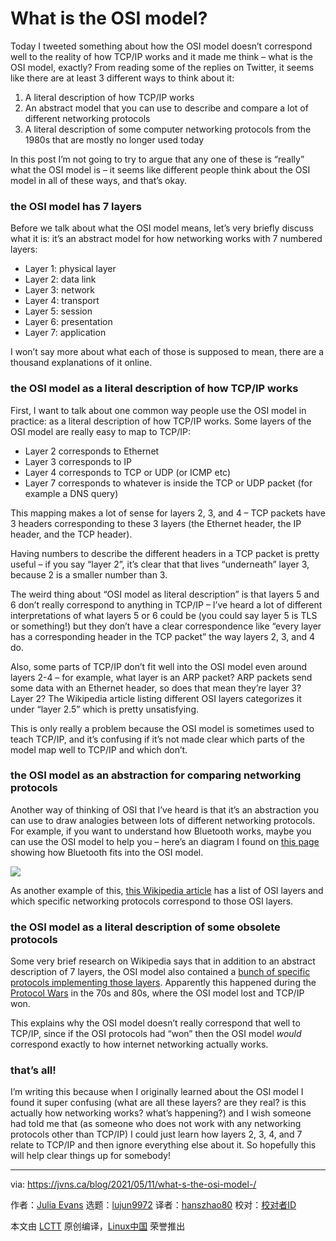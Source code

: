 [#]: subject: (What is the OSI model?)
[#]: via: (https://jvns.ca/blog/2021/05/11/what-s-the-osi-model-/)
[#]: author: (Julia Evans https://jvns.ca/)
[#]: collector: (lujun9972)
[#]: translator: (hanszhao80)
[#]: reviewer: ( )
[#]: publisher: ( )
[#]: url: ( )

What is the OSI model?
======

Today I tweeted something about how the OSI model doesn’t correspond well to the reality of how TCP/IP works and it made me think – what is the OSI model, exactly? From reading some of the replies on Twitter, it seems like there are at least 3 different ways to think about it:

  1. A literal description of how TCP/IP works
  2. An abstract model that you can use to describe and compare a lot of different networking protocols
  3. A literal description of some computer networking protocols from the 1980s that are mostly no longer used today



In this post I’m not going to try to argue that any one of these is “really” what the OSI model is – it seems like different people think about the OSI model in all of these ways, and that’s okay.

### the OSI model has 7 layers

Before we talk about what the OSI model means, let’s very briefly discuss what it is: it’s an abstract model for how networking works with 7 numbered layers:

  * Layer 1: physical layer
  * Layer 2: data link
  * Layer 3: network
  * Layer 4: transport
  * Layer 5: session
  * Layer 6: presentation
  * Layer 7: application



I won’t say more about what each of those is supposed to mean, there are a thousand explanations of it online.

### the OSI model as a literal description of how TCP/IP works

First, I want to talk about one common way people use the OSI model in practice: as a literal description of how TCP/IP works. Some layers of the OSI model are really easy to map to TCP/IP:

  * Layer 2 corresponds to Ethernet
  * Layer 3 corresponds to IP
  * Layer 4 corresponds to TCP or UDP (or ICMP etc)
  * Layer 7 corresponds to whatever is inside the TCP or UDP packet (for example a DNS query)



This mapping makes a lot of sense for layers 2, 3, and 4 – TCP packets have 3 headers corresponding to these 3 layers (the Ethernet header, the IP header, and the TCP header).

Having numbers to describe the different headers in a TCP packet is pretty useful – if you say “layer 2”, it’s clear that that lives “underneath” layer 3, because 2 is a smaller number than 3.

The weird thing about “OSI model as literal description” is that layers 5 and 6 don’t really correspond to anything in TCP/IP – I’ve heard a lot of different interpretations of what layers 5 or 6 could be (you could say layer 5 is TLS or something!) but they don’t have a clear correspondence like “every layer has a corresponding header in the TCP packet” the way layers 2, 3, and 4 do.

Also, some parts of TCP/IP don’t fit well into the OSI model even around layers 2-4 – for example, what layer is an ARP packet? ARP packets send some data with an Ethernet header, so does that mean they’re layer 3? Layer 2? The Wikipedia article listing different OSI layers categorizes it under “layer 2.5” which is pretty unsatisfying.

This is only really a problem because the OSI model is sometimes used to teach TCP/IP, and it’s confusing if it’s not made clear which parts of the model map well to TCP/IP and which don’t.

### the OSI model as an abstraction for comparing networking protocols

Another way of thinking of OSI that I’ve heard is that it’s an abstraction you can use to draw analogies between lots of different networking protocols. For example, if you want to understand how Bluetooth works, maybe you can use the OSI model to help you – here’s an diagram I found on [this page][1] showing how Bluetooth fits into the OSI model.

![][2]

As another example of this, [this Wikipedia article][3] has a list of OSI layers and which specific networking protocols correspond to those OSI layers.

### the OSI model as a literal description of some obsolete protocols

Some very brief research on Wikipedia says that in addition to an abstract description of 7 layers, the OSI model also contained a [bunch of specific protocols implementing those layers][4]. Apparently this happened during the [Protocol Wars][5] in the 70s and 80s, where the OSI model lost and TCP/IP won.

This explains why the OSI model doesn’t really correspond that well to TCP/IP, since if the OSI protocols had “won” then the OSI model _would_ correspond exactly to how internet networking actually works.

### that’s all!

I’m writing this because when I originally learned about the OSI model I found it super confusing (what are all these layers? are they real? is this actually how networking works? what’s happening?) and I wish someone had told me that (as someone who does not work with any networking protocols other than TCP/IP) I could just learn how layers 2, 3, 4, and 7 relate to TCP/IP and then ignore everything else about it. So hopefully this will help clear things up for somebody!

--------------------------------------------------------------------------------

via: https://jvns.ca/blog/2021/05/11/what-s-the-osi-model-/

作者：[Julia Evans][a]
选题：[lujun9972][b]
译者：[hanszhao80](https://github.com/hanszhao80)
校对：[校对者ID](https://github.com/校对者ID)

本文由 [LCTT](https://github.com/LCTT/TranslateProject) 原创编译，[Linux中国](https://linux.cn/) 荣誉推出

[a]: https://jvns.ca/
[b]: https://github.com/lujun9972
[1]: https://flylib.com/books/en/4.215.1.116/1/
[2]: https://jvns.ca/images/bluetooth.gif
[3]: https://en.wikipedia.org/wiki/List_of_network_protocols_(OSI_model)
[4]: https://en.wikipedia.org/wiki/OSI_protocols
[5]: https://en.wikipedia.org/wiki/Protocol_Wars

